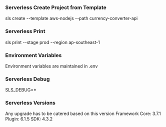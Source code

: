 ### Serverless Create Project from Template

sls create --template aws-nodejs --path currency-converter-api

### Serverless Print

sls print --stage prod --region ap-southeast-1

### Environment Variables

Environment variables are maintained in .env

### Serverless Debug 

SLS_DEBUG=*

### Serverless Versions
Any upgrade has to be catered based on this version
Framework Core: 3.7.1
Plugin: 6.1.5
SDK: 4.3.2
